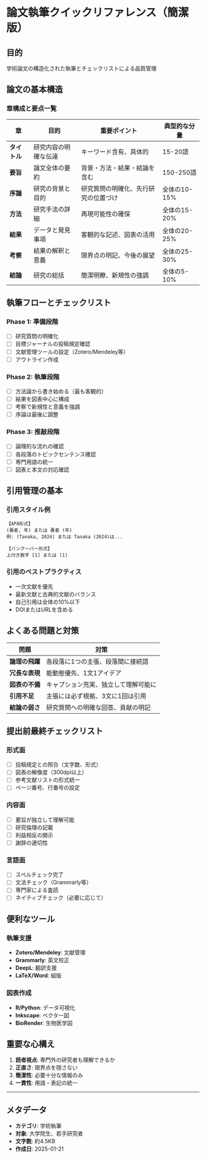 # 論文執筆クイックリファレンス（簡潔版）

## 目的
学術論文の構造化された執筆とチェックリストによる品質管理

## 論文の基本構造

### 章構成と要点一覧

| 章 | 目的 | 重要ポイント | 典型的な分量 |
|---|---|---|---|
| **タイトル** | 研究内容の明確な伝達 | キーワード含有、具体的 | 15-20語 |
| **要旨** | 論文全体の要約 | 背景・方法・結果・結論を含む | 150-250語 |
| **序論** | 研究の背景と目的 | 研究質問の明確化、先行研究の位置づけ | 全体の10-15% |
| **方法** | 研究手法の詳細 | 再現可能性の確保 | 全体の15-20% |
| **結果** | データと発見事項 | 客観的な記述、図表の活用 | 全体の20-25% |
| **考察** | 結果の解釈と意義 | 限界点の明記、今後の展望 | 全体の25-30% |
| **結論** | 研究の総括 | 簡潔明瞭、新規性の強調 | 全体の5-10% |

## 執筆フローとチェックリスト

### Phase 1: 準備段階
- [ ] 研究質問の明確化
- [ ] 目標ジャーナルの投稿規定確認
- [ ] 文献管理ツールの設定（Zotero/Mendeley等）
- [ ] アウトライン作成

### Phase 2: 執筆段階
- [ ] 方法論から書き始める（最も客観的）
- [ ] 結果を図表中心に構成
- [ ] 考察で新規性と意義を強調
- [ ] 序論は最後に調整

### Phase 3: 推敲段階
- [ ] 論理的な流れの確認
- [ ] 各段落のトピックセンテンス確認
- [ ] 専門用語の統一
- [ ] 図表と本文の対応確認

## 引用管理の基本

### 引用スタイル例
```
【APA形式】
(著者, 年) または 著者 (年)
例: (Tanaka, 2024) または Tanaka (2024)は...

【バンクーバー形式】
上付き数字 [1] または (1)
```

### 引用のベストプラクティス
- 一次文献を優先
- 最新文献と古典的文献のバランス
- 自己引用は全体の10%以下
- DOIまたはURLを含める

## よくある問題と対策

| 問題 | 対策 |
|---|---|
| **論理の飛躍** | 各段落に1つの主張、段落間に接続語 |
| **冗長な表現** | 能動態優先、1文1アイデア |
| **図表の不備** | キャプション充実、独立して理解可能に |
| **引用不足** | 主張には必ず根拠、3文に1回は引用 |
| **結論の弱さ** | 研究質問への明確な回答、貢献の明記 |

## 提出前最終チェックリスト

### 形式面
- [ ] 投稿規定との照合（文字数、形式）
- [ ] 図表の解像度（300dpi以上）
- [ ] 参考文献リストの形式統一
- [ ] ページ番号、行番号の設定

### 内容面
- [ ] 要旨が独立して理解可能
- [ ] 研究倫理の記載
- [ ] 利益相反の開示
- [ ] 謝辞の適切性

### 言語面
- [ ] スペルチェック完了
- [ ] 文法チェック（Grammarly等）
- [ ] 専門家による査読
- [ ] ネイティブチェック（必要に応じて）

## 便利なツール

### 執筆支援
- **Zotero/Mendeley**: 文献管理
- **Grammarly**: 英文校正
- **DeepL**: 翻訳支援
- **LaTeX/Word**: 組版

### 図表作成
- **R/Python**: データ可視化
- **Inkscape**: ベクター図
- **BioRender**: 生物医学図

## 重要な心構え

1. **読者視点**: 専門外の研究者も理解できるか
2. **正直さ**: 限界点を隠さない
3. **簡潔性**: 必要十分な情報のみ
4. **一貫性**: 用語・表記の統一

---
## メタデータ
- **カテゴリ**: 学術執筆
- **対象**: 大学院生、若手研究者
- **文字数**: 約4.5KB
- **作成日**: 2025-01-21